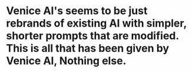 # Venice AI's seems to be just rebrands of existing AI with simpler, shorter prompts that are modified. This is all that has been given by Venice AI, Nothing else.
